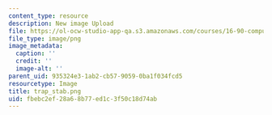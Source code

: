 ```yaml
---
content_type: resource
description: New image Upload
file: https://ol-ocw-studio-app-qa.s3.amazonaws.com/courses/16-90-computational-methods-in-aerospace-engineering-spring-2014/fbebc2ef28a68b77ed1c3f50c18d74ab_trap_stab.png
file_type: image/png
image_metadata:
  caption: ''
  credit: ''
  image-alt: ''
parent_uid: 935324e3-1ab2-cb57-9059-0ba1f034fcd5
resourcetype: Image
title: trap_stab.png
uid: fbebc2ef-28a6-8b77-ed1c-3f50c18d74ab
---
```

